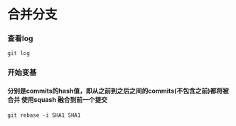 # 合并分支

### 查看log

```
git log
```

### 开始变基

#### 分别是commits的hash值，即从之前到之后之间的commits(不包含之前)都将被合并 使用squash 融合到前一个提交

```
git rebase -i SHA1 SHA1
```
